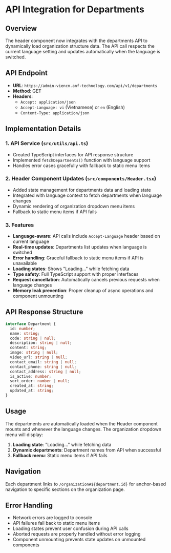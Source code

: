 # API Integration for Departments

## Overview
The header component now integrates with the departments API to dynamically load organization structure data. The API call respects the current language setting and updates automatically when the language is switched.

## API Endpoint
- **URL**: `https://admin-viencn.anf-technology.com/api/v1/departments`
- **Method**: GET
- **Headers**: 
  - `Accept: application/json`
  - `Accept-Language: vi` (Vietnamese) or `en` (English)
  - `Content-Type: application/json`

## Implementation Details

### 1. API Service (`src/utils/api.ts`)
- Created TypeScript interfaces for API response structure
- Implemented `fetchDepartments()` function with language support
- Handles error cases gracefully with fallback to static menu items

### 2. Header Component Updates (`src/components/Header.tsx`)
- Added state management for departments data and loading state
- Integrated with language context to fetch departments when language changes
- Dynamic rendering of organization dropdown menu items
- Fallback to static menu items if API fails

### 3. Features
- **Language-aware**: API calls include `Accept-Language` header based on current language
- **Real-time updates**: Departments list updates when language is switched
- **Error handling**: Graceful fallback to static menu items if API is unavailable
- **Loading states**: Shows "Loading..." while fetching data
- **Type safety**: Full TypeScript support with proper interfaces
- **Request cancellation**: Automatically cancels previous requests when language changes
- **Memory leak prevention**: Proper cleanup of async operations and component unmounting

## API Response Structure
```typescript
interface Department {
  id: number;
  name: string;
  code: string | null;
  description: string | null;
  content: string;
  image: string | null;
  video_url: string | null;
  contact_email: string | null;
  contact_phone: string | null;
  contact_address: string | null;
  is_active: number;
  sort_order: number | null;
  created_at: string;
  updated_at: string;
}
```

## Usage
The departments are automatically loaded when the Header component mounts and whenever the language changes. The organization dropdown menu will display:

1. **Loading state**: "Loading..." while fetching data
2. **Dynamic departments**: Department names from API when successful
3. **Fallback menu**: Static menu items if API fails

## Navigation
Each department links to `/organization#${department.id}` for anchor-based navigation to specific sections on the organization page.

## Error Handling
- Network errors are logged to console
- API failures fall back to static menu items
- Loading states prevent user confusion during API calls
- Aborted requests are properly handled without error logging
- Component unmounting prevents state updates on unmounted components
